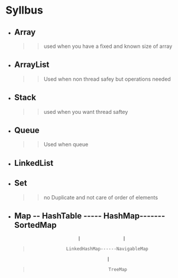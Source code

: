 # Syllbus

- ## Array

  > > used when you have a fixed and known size of array

- ## ArrayList

  > > Used when non thread safey but operations needed

- ## Stack

  > > used when you want thread saftey

- ## Queue

  > > Used when queue

- ## LinkedList
  > >

- ## Set
  >> no Duplicate and not care of order of elements

- ## Map -- HashTable ----- HashMap------- SortedMap
                              |                |
  >                   LinkedHashMap------NavigableMap    
                                         |
  >                                   TreeMap        